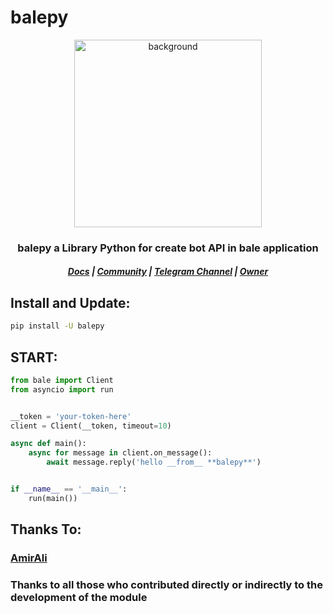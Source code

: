 # balepy

<p align=center>
<img src="https://s8.uupload.ir/files/balethon_uvi2_esnh.png" style="width: 300px; height: 300px;" align=center alt="background">
</p>
<h3 align="center"> balepy a Library Python for create bot API in bale application <br> <h5 align=center> <a href="https://balepy.github.io"> Docs</a> | <a href="https://t.me/TheLinuxGP">Community</a> | <a href="https://t.me/TheCommit">Telegram Channel</a> | <a href="https://github.com/OnlyRad">Owner</a></h5></h3>


## Install and Update:
```bash
pip install -U balepy
```

## START:
```python
from bale import Client
from asyncio import run


__token = 'your-token-here'
client = Client(__token, timeout=10)

async def main():
    async for message in client.on_message():
        await message.reply('hello __from__ **balepy**')


if __name__ == '__main__':
    run(main())
```


## Thanks To:
### <a href="https://github.com/metect">AmirAli</a>

<h3>Thanks to all those who contributed directly or indirectly to the development of the module</h3>
